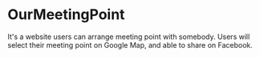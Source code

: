 # OurMeetingPoint
It's a website users can arrange meeting point with somebody. Users will select their meeting point on Google Map, and able to share on Facebook.
